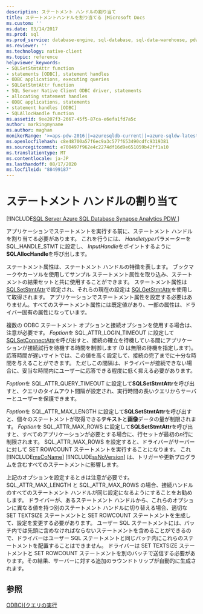 ```yaml
---
description: ステートメント ハンドルの割り当て
title: ステートメントハンドルを割り当てる |Microsoft Docs
ms.custom: ''
ms.date: 03/14/2017
ms.prod: sql
ms.prod_service: database-engine, sql-database, sql-data-warehouse, pdw
ms.reviewer: ''
ms.technology: native-client
ms.topic: reference
helpviewer_keywords:
- SQLSetStmtAttr function
- statements [ODBC], statement handles
- ODBC applications, executing queries
- SQLGetStmtAttr function
- SQL Server Native Client ODBC driver, statements
- allocating statement handles
- ODBC applications, statements
- statement handles [ODBC]
- SQLAllocHandle function
ms.assetid: 9ee207f3-2667-45f5-87ca-e6efa1fd7a5c
author: markingmyname
ms.author: maghan
monikerRange: '>=aps-pdw-2016||=azuresqldb-current||=azure-sqldw-latest||>=sql-server-2016||=sqlallproducts-allversions||>=sql-server-linux-2017||=azuresqldb-mi-current'
ms.openlocfilehash: c8e48700a57f6ec9a3c577f653490cdfc9319381
ms.sourcegitcommit: e700497f962e4c2274df16d9e651059b42ff1a10
ms.translationtype: MT
ms.contentlocale: ja-JP
ms.lasthandoff: 08/17/2020
ms.locfileid: "88499187"
---
```

# <a name="allocating-a-statement-handle"></a>ステートメント ハンドルの割り当て
[!INCLUDE[SQL Server Azure SQL Database Synapse Analytics PDW ](../../includes/applies-to-version/sql-asdb-asdbmi-asa-pdw.md)]

  アプリケーションでステートメントを実行する前に、ステートメント ハンドルを割り当てる必要があります。 これを行うには、 *Handletype*パラメーターを SQL_HANDLE_STMT に設定し、 *InputHandle*をポイントするように**SQLAllocHandle**を呼び出します。  
  
 ステートメント属性は、ステートメント ハンドルの特徴を表します。 ブックマークやカーソルを使用してサンプル ステートメント属性を取り込み、ステートメントの結果セットと共に使用することができます。 ステートメント属性は [SQLSetStmtAttr](../../relational-databases/native-client-odbc-api/sqlsetstmtattr.md)で設定され、それらの現在の設定は [SQLGetStmtAttr](../../relational-databases/native-client-odbc-api/sqlgetstmtattr.md)を使用して取得されます。 アプリケーションでステートメント属性を設定する必要はありません。すべてのステートメント属性には既定値があり、一部の属性は、ドライバー固有の属性になっています。  
  
 複数の ODBC ステートメント オプションと接続オプションを使用する場合は、注意が必要です。 *Foption*を SQL_ATTR_LOGIN_TIMEOUT に設定して[SQLSetConnectAttr](../../relational-databases/native-client-odbc-api/sqlsetconnectattr.md)を呼び出すと、接続の確立を待機している間にアプリケーションが接続試行を待機する時間を制御します (0 は無限の待機を指定します)。 応答時間が遅いサイトでは、この値を高く設定して、接続の完了までに十分な時間を与えることができます。 ただしこの間隔は、ドライバーが接続できない場合に、妥当な時間内にユーザーに応答できる程度に低く抑える必要があります。  
  
 *Foption*を SQL_ATTR_QUERY_TIMEOUT に設定して**SQLSetStmtAttr**を呼び出すと、クエリのタイムアウト間隔が設定され、実行時間の長いクエリからサーバーとユーザーを保護できます。  
  
 *Foption*を SQL_ATTR_MAX_LENGTH に設定して**SQLSetStmtAttr**を呼び出すと、個々のステートメントが取得できる**テキスト**と**画像**データの量が制限されます。 *Foption*を SQL_ATTR_MAX_ROWS に設定して**SQLSetStmtAttr**を呼び出すと、すべてのアプリケーションが必要とする場合に、行セットが最初の*n*行に制限されます。 SQL_ATTR_MAX_ROWS を設定すると、ドライバーがサーバーに対して SET ROWCOUNT ステートメントを実行することになります。 これ [!INCLUDE[msCoName](../../includes/msconame-md.md)] [!INCLUDE[ssNoVersion](../../includes/ssnoversion-md.md)] は、トリガーや更新プログラムを含むすべてのステートメントに影響します。  
  
 上記のオプションを設定するときは注意が必要です。 SQL_ATTR_MAX_LENGTH と SQL_ATTR_MAX_ROWS の場合、接続ハンドルのすべてのステートメント ハンドルが同じ設定になるようにすることをお勧めします。 ドライバーが、あるステートメント ハンドルから、これらのオプションに異なる値を持つ別のステートメント ハンドルに切り替える場合、適切な SET TEXTSIZE ステートメントと SET ROWCOUNT ステートメントを生成して、設定を変更する必要があります。 ユーザー SQL ステートメントには、バッチ内では先頭に含めなければならないステートメントを含めることができるので、ドライバーはユーザー SQL ステートメントと同じバッチ内にこれらのステートメントを配置することはできません。 ドライバーは SET TEXTSIZE ステートメントと SET ROWCOUNT ステートメントを別のバッチで送信する必要があります。その結果、サーバーに対する追加のラウンドトリップが自動的に生成されます。  
  
## <a name="see-also"></a>参照  
 [ODBC&#41;&#40;クエリの実行 ](../../relational-databases/native-client-odbc-queries/executing-queries-odbc.md)  
  
  

